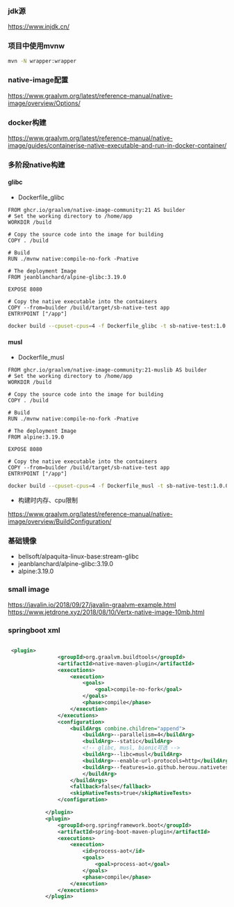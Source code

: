 ### jdk源

<https://www.injdk.cn/>

### 项目中使用mvnw

```bash
mvn -N wrapper:wrapper
```

### native-image配置

<https://www.graalvm.org/latest/reference-manual/native-image/overview/Options/>

### docker构建

<https://www.graalvm.org/latest/reference-manual/native-image/guides/containerise-native-executable-and-run-in-docker-container/>

### 多阶段native构建

#### glibc

* Dockerfile_glibc

```docker
FROM ghcr.io/graalvm/native-image-community:21 AS builder
# Set the working directory to /home/app
WORKDIR /build

# Copy the source code into the image for building
COPY . /build

# Build
RUN ./mvnw native:compile-no-fork -Pnative

# The deployment Image
FROM jeanblanchard/alpine-glibc:3.19.0

EXPOSE 8080

# Copy the native executable into the containers
COPY --from=builder /build/target/sb-native-test app
ENTRYPOINT ["/app"]
```

```bash
docker build --cpuset-cpus=4 -f Dockerfile_glibc -t sb-native-test:1.0.0-glibc .
```

#### musl

* Dockerfile_musl

```docker
FROM ghcr.io/graalvm/native-image-community:21-muslib AS builder
# Set the working directory to /home/app
WORKDIR /build

# Copy the source code into the image for building
COPY . /build

# Build
RUN ./mvnw native:compile-no-fork -Pnative

# The deployment Image
FROM alpine:3.19.0

EXPOSE 8080

# Copy the native executable into the containers
COPY --from=builder /build/target/sb-native-test app
ENTRYPOINT ["/app"]
```

```bash
docker build --cpuset-cpus=4 -f Dockerfile_musl -t sb-native-test:1.0.0-musl .
```

* 构建时内存、cpu限制

<https://www.graalvm.org/latest/reference-manual/native-image/overview/BuildConfiguration/>

### 基础镜像

* bellsoft/alpaquita-linux-base:stream-glibc
* jeanblanchard/alpine-glibc:3.19.0
* alpine:3.19.0

### small image

<https://javalin.io/2018/09/27/javalin-graalvm-example.html>
<https://www.jetdrone.xyz/2018/08/10/Vertx-native-image-10mb.html>

### springboot xml

```xml

 <plugin>
                <groupId>org.graalvm.buildtools</groupId>
                <artifactId>native-maven-plugin</artifactId>
                <executions>
                    <execution>
                        <goals>
                            <goal>compile-no-fork</goal>
                        </goals>
                        <phase>compile</phase>
                    </execution>
                </executions>
                <configuration>
                    <buildArgs combine.children="append">
                        <buildArg>--parallelism=4</buildArg>
                        <buildArg>--static</buildArg>
                        <!-- glibc, musl, bionic可选 -->
                        <buildArg>--libc=musl</buildArg>
                        <buildArg>--enable-url-protocols=http</buildArg>
                        <buildArg>--features=io.github.herouu.nativetest.nativebuild.LambdaRegistrationFeature
                        </buildArg>
                    </buildArgs>
                    <fallback>false</fallback>
                    <skipNativeTests>true</skipNativeTests>
                </configuration>

            </plugin>
            <plugin>
                <groupId>org.springframework.boot</groupId>
                <artifactId>spring-boot-maven-plugin</artifactId>
                <executions>
                    <execution>
                        <id>process-aot</id>
                        <goals>
                            <goal>process-aot</goal>
                        </goals>
                        <phase>compile</phase>
                    </execution>
                </executions>
            </plugin>
```
